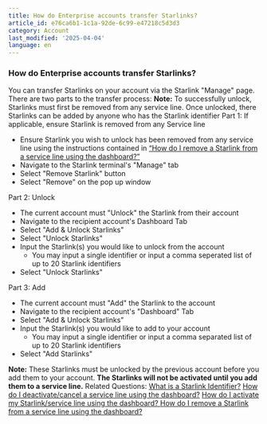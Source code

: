 ```yaml
---
title: How do Enterprise accounts transfer Starlinks?
article_id: e76ca6b1-1c1a-92de-6c99-e47218c5d3d3
category: Account
last_modified: '2025-04-04'
language: en
---
```


### How do Enterprise accounts transfer Starlinks?
You can transfer Starlinks on your account via the Starlink "Manage" page. There are two parts to the transfer process:
**Note:** To successfully unlock, Starlinks must first be removed from any service line. Once unlocked, there Starlinks can be added by anyone who has the Starlink identifier
Part 1: If applicable, ensure Starlink is removed from any Service line
  * Ensure Starlink you wish to unlock has been removed from any service line using the instructions contained in [“How do I remove a Starlink from a service line using the dashboard?”](https://www.starlink.com/support/article/<https:/support.starlink.com/?topic=64512fd5-e3f9-6148-d238-8b254c9b16be>)
  * Navigate to the Starlink terminal's "Manage" tab
  * Select "Remove Starlink" button
  * Select "Remove" on the pop up window


Part 2: Unlock
  * The current account must "Unlock" the Starlink from their account
  * Navigate to the recipient account's Dashboard Tab
  * Select "Add & Unlock Starlinks"
  * Select "Unlock Starlinks"
  * Input the Starlink(s) you would like to unlock from the account
    * You may input a single identifier or input a comma seperated list of up to 20 Starlink identifiers
  * Select "Unlock Starlinks"


Part 3: Add
  * The current account must "Add" the Starlink to the account
  * Navigate to the recipient account's "Dashboard" Tab
  * Select "Add & Unlock Starlinks" 
  * Input the Starlink(s) you would like to add to your account
    * You may input a single identifier or input a comma separated list of up to 20 Starlink identifiers
  * Select "Add Starlinks"


**Note:** These Starlinks must be unlocked by the previous account before you add them to your account. **The Starlinks will not be activated until you add them to a service line.**
Related Questions: 
[What is a Starlink Identifier?](https://www.starlink.com/support/article/<https:/support.starlink.com/?topic=2802431a-135f-0671-4c1b-4cedb65b291a>)
[How do I deactivate/cancel a service line using the dashboard?](https://www.starlink.com/support/article/<https:/support.starlink.com/?topic=f75eb51b-323a-7d65-49d4-898a192e2400>)
[How do I activate my Starlink/service line using the dashboard? ](https://www.starlink.com/support/article/<https:/support.starlink.com/?topic=f75eb51b-323a-7d65-49d4-898a192e2400>)
[How do I remove a Starlink from a service line using the dashboard?](https://www.starlink.com/support/article/<https:/support.starlink.com/?topic=64512fd5-e3f9-6148-d238-8b254c9b16be>)